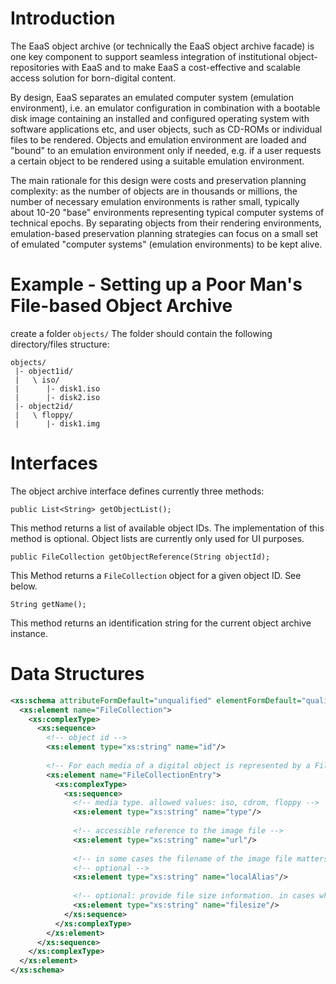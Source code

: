 # Introduction
The EaaS object archive (or technically the EaaS object archive facade) is one key 
component to support seamless integration of institutional object-repositories with 
EaaS and to make EaaS a cost-effective and scalable access solution for born-digital 
content.   

By design, EaaS separates an emulated computer system (emulation environment), 
i.e. an emulator configuration in combination with a bootable disk image containing 
an installed and configured operating system with software applications etc, and user 
objects, such as CD-ROMs or individual files to be rendered. 
Objects and emulation environment are loaded and "bound" to an emulation environment only 
if needed, e.g. if a user requests a certain object to be rendered using a suitable 
emulation environment. 

The main rationale for this design were costs and preservation planning complexity:
as the number of objects are in thousands or millions, the number of necessary 
emulation environments is rather small, typically about 10-20 "base" environments 
representing typical computer systems of technical epochs. By separating objects from 
their rendering environments, emulation-based preservation planning strategies can 
focus on a small set of emulated "computer systems" (emulation environments) to be 
kept alive.      

# Example - Setting up a Poor Man's File-based Object Archive

create a folder `objects/`
The folder should contain the following directory/files structure:

```
objects/ 
 |- object1id/ 
 |   \ iso/ 
 |      |- disk1.iso 
 |      |- disk2.iso 
 |- object2id/ 
 |   \ floppy/ 
 |      |- disk1.img
```


# Interfaces
The object archive interface defines currently three methods: 

```
public List<String> getObjectList(); 
```
This method returns a list of available object IDs. The implementation of this method is optional. Object lists 
are currently only used for UI purposes.   

```	
public FileCollection getObjectReference(String objectId);
```
This Method returns a `FileCollection` object for a given object ID. See below. 	

```	
String getName(); 
```
This method returns an identification string for the current object archive instance. 

# Data Structures

```XML
<xs:schema attributeFormDefault="unqualified" elementFormDefault="qualified" xmlns:xs="http://www.w3.org/2001/XMLSchema">
  <xs:element name="FileCollection">
    <xs:complexType>
      <xs:sequence>
        <!-- object id -->
        <xs:element type="xs:string" name="id"/>
        
        <!-- For each media of a digital object is represented by a FileCollectionEntry -->
        <xs:element name="FileCollectionEntry">
          <xs:complexType>
            <xs:sequence>
              <!-- media type. allowed values: iso, cdrom, floppy -->
              <xs:element type="xs:string" name="type"/>
              
              <!-- accessible reference to the image file --> 
              <xs:element type="xs:string" name="url"/>
            
              <!-- in some cases the filename of the image file matters. E.g. if we cannot guess the filename from the URL or an emulator requires a certain suffix etc. -->
              <!-- optional -->
              <xs:element type="xs:string" name="localAlias"/>
              
              <!-- optional: provide file size information. in cases when the file size is not block aligned (i.e. not a multiple of 512) the file will be padded to be used with block-layer tools. If the filesize is set, the file will be trimmed to that size if accessed by the emulator. -->
              <xs:element type="xs:string" name="filesize"/>
            </xs:sequence>
          </xs:complexType>
        </xs:element>
      </xs:sequence>
    </xs:complexType>
  </xs:element>
</xs:schema>
```